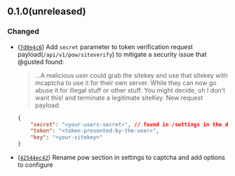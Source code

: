 ## 0.1.0(unreleased)

### Changed

-   ([`7d0e4c6`](https://github.com/mCaptcha/mCaptcha/commit/7d0e4c6be4b0769921cda7681858ebe16ec9a07b)) Add `secret` parameter to token verification request payload(`/api/v1/pow/siteverify`) to mitigate a security issue that @gusted found:
    > ...A malicious user could grab the sitekey
    > and use that sitekey with mcaptcha to use it for their own server.
    > While they can now go abuse it for illegal stuff or other stuff.
    > You might decide, oh I don't want this! and terminate a legitimate
    > siteKey.
    > New request payload:
    ```json
    {
    	"secret": "<your-users-secret>", // found in /settings in the dashbaord
    	"token": "<token-presented-by-the-user>",
    	"key": "<your-sitekey>"
    }
    ```
-   ([`42544ec42`](https://github.com/mCaptcha/mCaptcha/commit/42544ec421e0c3ec4a8d132e6101ab4069bf0065)) Rename pow section in settings to captcha and add options to configure

